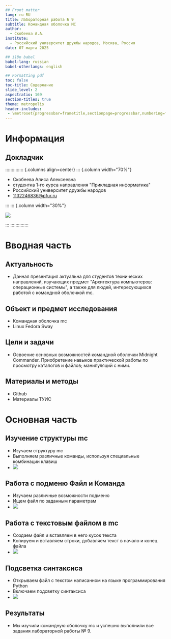 ```yaml
---
## Front matter
lang: ru-RU
title: Лабораторная работа № 9
subtitle: Командная оболочка MC
author:
  - Скобеева А.А.
institute:
  - Российский университет дружбы народов, Москва, Россия
date: 07 марта 2025

## i18n babel
babel-lang: russian
babel-otherlangs: english

## Formatting pdf
toc: false
toc-title: Содержание
slide_level: 2
aspectratio: 169
section-titles: true
theme: metropolis
header-includes:
 - \metroset{progressbar=frametitle,sectionpage=progressbar,numbering=fraction}
---
```


# Информация

## Докладчик

:::::::::::::: {.columns align=center}
::: {.column width="70%"}

  * Скобеева Алиса Алексеевна
  * студентка 1-го курса направления "Прикладная информатика"
  * Российский университет дружбы народов
  * [1132246836@pfur.ru](mailto:1132246836@pfur.ru)

:::
::: {.column width="30%"}

![](./image/skalisa.jpg)

:::
::::::::::::::

# Вводная часть

## Актуальность

- Данная презентация актуальна для студентов технических направлений, изучающих предмет "Архитектура компьютеров: операционные системы", а также для людей, интересующихся работой с командной оболочкой mc. 

## Объект и предмет исследования

- Командная оболочка mc
- Linux Fedora Sway


## Цели и задачи

- Освоение основных возможностей командной оболочки Midnight Commander. Приобретение навыков практической работы по просмотру каталогов и файлов; манипуляций
с ними.

## Материалы и методы

- Github
- Материалы ТУИС

# Основная часть

## Изучение структуры mc

- Изучаем структуру mc
- Выполняем различные команды, используя специальные комбинации клавиш
- ![](./image/1.png)

## Работа с подменю Файл и Команда

- Изучаем различные возможности подменю
- Ищем файл по заданным параметрам
- ![](./image/3.png)

## Работа с текстовым файлом в mc

- Создаем файл и вставляем в него кусок текста
- Копируем и вставляем строки, добавляем текст в начало и конец файла
- ![](./image/5.png)

## Подсветка синтаксиса

- Открываем файл с текстом написанном на языке программирования Python
- Включаем подсветку синтаксиса
- ![](./image/6.png)

## Результаты

- Мы изучили командную оболочку mc и успешно выполнили все задания лабораторной работы № 9.



